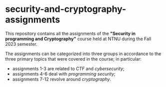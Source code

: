 # security-and-cryptography-assignments
This repository contains all the assignments of the **"Security in programming and Cryptography"** course held at NTNU during the Fall 2023 semester.

The assignments can be categorized into three groups in accordance to the three primary topics that were covered in the course; in particular:
- assignments 1-3 are related to _CTF_ and _cybersecurity_;
- assignments 4-6 deal with _programming security_;
- assignments 7-12 revolve around _cryptography_.
